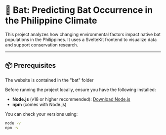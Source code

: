 # 🦇 Bat: Predicting Bat Occurrence in the Philippine Climate

This project analyzes how changing environmental factors impact native bat populations in the Philippines. It uses a SvelteKit frontend to visualize data and support conservation research.

---

## 📦 Prerequisites

The website is contained in the "bat" folder

Before running the project locally, ensure you have the following installed:

- **Node.js** (v18 or higher recommended): [Download Node.js](https://nodejs.org/)
- **npm** (comes with Node.js)

You can check your versions using:

```bash
node -v
npm -v
